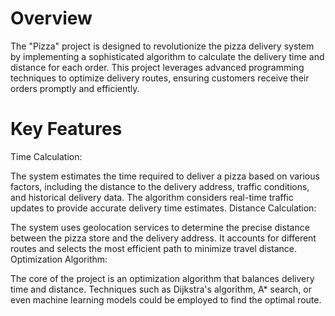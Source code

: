# Overview
The "Pizza" project is designed to revolutionize the pizza delivery system by implementing a sophisticated algorithm to calculate the delivery time and distance for each order. This project leverages advanced programming techniques to optimize delivery routes, ensuring customers receive their orders promptly and efficiently.
# Key Features
Time Calculation:

The system estimates the time required to deliver a pizza based on various factors, including the distance to the delivery address, traffic conditions, and historical delivery data.
The algorithm considers real-time traffic updates to provide accurate delivery time estimates.
Distance Calculation:

The system uses geolocation services to determine the precise distance between the pizza store and the delivery address.
It accounts for different routes and selects the most efficient path to minimize travel distance.
Optimization Algorithm:

The core of the project is an optimization algorithm that balances delivery time and distance.
Techniques such as Dijkstra's algorithm, A* search, or even machine learning models could be employed to find the optimal route.
